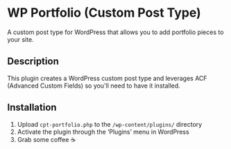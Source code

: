 # WP Portfolio (Custom Post Type)

A custom post type for WordPress that allows you to add portfolio pieces to your site.

## Description

This plugin creates a WordPress custom post type and leverages ACF (Advanced Custom Fields) so you'll need to have it installed.

## Installation

1. Upload `cpt-portfolio.php` to the `/wp-content/plugins/` directory
2. Activate the plugin through the ‘Plugins’ menu in WordPress
3. Grab some coffee ☕
